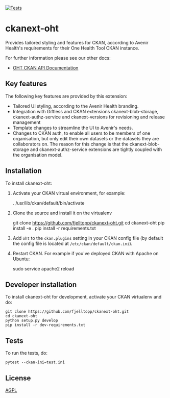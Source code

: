 [![Tests](https://github.com/fjelltopp/ckanext-oht/workflows/Tests/badge.svg?branch=main)](https://github.com/fjelltopp/ckanext-oht/actions)

# ckanext-oht

Provides tailored styling and features for CKAN, according to Avenir Health's requirements for their One Health Tool CKAN instance.

For further information please see our other docs:

- [OHT CKAN API Documentation](https://documenter.getpostman.com/view/15920939/UzBpK5q9)


## Key features

The following key features are provided by this extension:

- Tailored UI styling, according to the Avenir Health branding.
- Integration with Giftless and CKAN extensions ckanext-blob-storage, ckanext-authz-service and ckanext-versions for revisioning and release management
- Template changes to streamline the UI to Avenir's needs.
- Changes to CKAN auth, to enable all users to be members of one organisation, but only edit their own datasets or the datasets they are collaborators on. The reason for this change is that the ckanext-blob-storage and ckanext-authz-service extensions are tightly coupled with the organisation model.



## Installation

To install ckanext-oht:

1. Activate your CKAN virtual environment, for example:

     . /usr/lib/ckan/default/bin/activate

2. Clone the source and install it on the virtualenv

    git clone https://github.com/fjelltopp/ckanext-oht.git
    cd ckanext-oht
    pip install -e .
	pip install -r requirements.txt

3. Add `oht` to the `ckan.plugins` setting in your CKAN
   config file (by default the config file is located at
   `/etc/ckan/default/ckan.ini`).

4. Restart CKAN. For example if you've deployed CKAN with Apache on Ubuntu:

     sudo service apache2 reload


## Developer installation

To install ckanext-oht for development, activate your CKAN virtualenv and
do:

    git clone https://github.com/fjelltopp/ckanext-oht.git
    cd ckanext-oht
    python setup.py develop
    pip install -r dev-requirements.txt


## Tests

To run the tests, do:

    pytest --ckan-ini=test.ini


## License

[AGPL](https://www.gnu.org/licenses/agpl-3.0.en.html)
